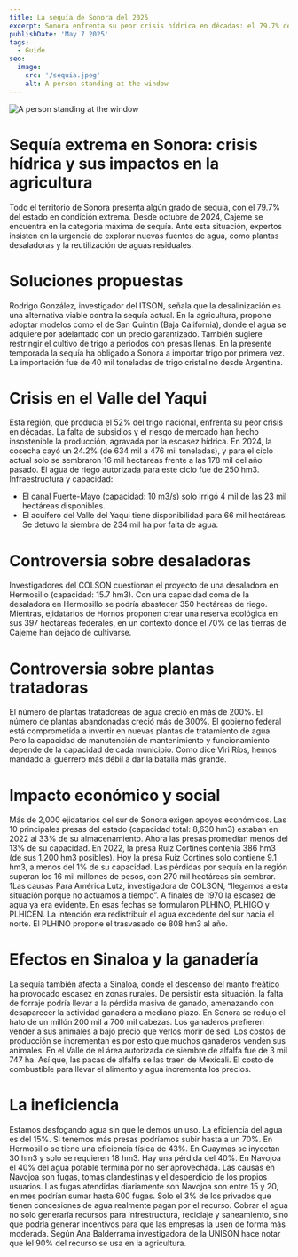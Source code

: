 ```yaml
---
title: La sequía de Sonora del 2025
excerpt: Sonora enfrenta su peor crisis hídrica en décadas: el 79.7% del estado sufre sequía extrema, devastando la agricultura. El Valle del Yaqui, que producía el 52% del trigo nacional, vio caer su cosecha un 24.2% en 2024, con solo 16 mil hectáreas sembradas este año frente a las 178 mil anteriores. Mientras presas como la Ruiz Cortines están al 1% de su capacidad, expertos proponen soluciones urgentes —desalinización, reúso de agua y restricciones de cultivo— ante pérdidas que superan los 16 mil millones de pesos. ¿Cómo llegamos aquí? Claves de una tragedia anunciada.
publishDate: 'May 7 2025'
tags:
  - Guide
seo:
  image:
    src: '/sequia.jpeg'
    alt: A person standing at the window
---
```


![A person standing at the window](/sequia.jpeg)

# Sequía extrema en Sonora: crisis hídrica y sus impactos en la agricultura
Todo el territorio de Sonora presenta algún grado de sequía, con el 79.7% del estado en condición extrema.
Desde octubre de 2024, Cajeme se encuentra en la categoría máxima de sequía. Ante esta situación, expertos
insisten en la urgencia de explorar nuevas fuentes de agua, como plantas desaladoras y la reutilización de
aguas residuales.

# Soluciones propuestas
Rodrigo González, investigador del ITSON, señala que la desalinización es una alternativa viable contra la
sequía actual. En la agricultura, propone adoptar modelos como el de San Quintín (Baja California), donde
el agua se adquiere por adelantado con un precio garantizado. También sugiere restringir el cultivo de trigo a
periodos con presas llenas. En la presente temporada la sequía ha obligado a Sonora a importar trigo por
primera vez. La importación fue de 40 mil toneladas de trigo cristalino desde Argentina.

# Crisis en el Valle del Yaqui
Esta región, que producía el 52% del trigo nacional, enfrenta su peor crisis en décadas. La falta de subsidios
y el riesgo de mercado han hecho insostenible la producción, agravada por la escasez hídrica. En 2024, la
cosecha cayó un 24.2% (de 634 mil a 476 mil toneladas), y para el ciclo actual solo se sembraron 16 mil
hectáreas frente a las 178 mil del año pasado. El agua de riego autorizada para este ciclo fue de 250 hm3.
Infraestructura y capacidad:
- El canal Fuerte-Mayo (capacidad: 10 m3/s) solo irrigó 4 mil de las 23 mil hectáreas disponibles.
- El acuífero del Valle del Yaqui tiene disponibilidad para 66 mil hectáreas. Se detuvo la siembra de 234
mil ha por falta de agua.

# Controversia sobre desaladoras
Investigadores del COLSON cuestionan el proyecto de una desaladora en Hermosillo (capacidad: 15.7 hm3).
Con una capacidad coma de la desaladora en Hermosillo se podría abastecer 350 hectáreas de riego. Mientras,
ejidatarios de Hornos proponen crear una reserva ecológica en sus 397 hectáreas federales, en un contexto
donde el 70% de las tierras de Cajeme han dejado de cultivarse.
# Controversia sobre plantas tratadoras
El número de plantas tratadoreas de agua creció en más de 200%. El número de plantas abandonadas creció
más de 300%. El gobierno federal está comprometida a invertir en nuevas plantas de tratamiento de agua.
Pero la capacidad de manutención de mantenimiento y funcionamiento depende de la capacidad de cada
municipio. Como dice Viri Ríos, hemos mandado al guerrero más débil a dar la batalla más grande.

# Impacto económico y social
Más de 2,000 ejidatarios del sur de Sonora exigen apoyos económicos. Las 10 principales presas del estado
(capacidad total: 8,630 hm3) estaban en 2022 al 33% de su almacenamiento. Ahora las presas promedian
menos del 13% de su capacidad. En 2022, la presa Ruiz Cortines contenía 386 hm3 (de sus 1,200 hm3 posibles).
Hoy la presa Ruiz Cortines solo contiene 9.1 hm3, a menos del 1% de su capacidad. Las pérdidas por sequía
en la región superan los 16 mil millones de pesos, con 270 mil hectáreas sin sembrar.
1Las causas
Para América Lutz, investigadora de COLSON, “llegamos a esta situación porque no actuamos a tiempo”.
A finales de 1970 la escasez de agua ya era evidente. En esas fechas se formularon PLHINO, PLHIGO y
PLHICEN. La intención era redistribuir el agua excedente del sur hacia el norte. El PLHINO propone el
trasvasado de 808 hm3 al año.

# Efectos en Sinaloa y la ganadería
La sequía también afecta a Sinaloa, donde el descenso del manto freático ha provocado escasez en zonas
rurales. De persistir esta situación, la falta de forraje podría llevar a la pérdida masiva de ganado, amenazando
con desaparecer la actividad ganadera a mediano plazo. En Sonora se redujo el hato de un millón 200 mil a
700 mil cabezas. Los ganaderos prefieren vender a sus animales a bajo precio que verlos morir de sed. Los
costos de producción se incrementan es por esto que muchos ganaderos venden sus animales. En el Valle
de el área autorizada de siembre de alfalfa fue de 3 mil 747 ha. Así que, las pacas de alfalfa se las traen de
Mexicali. El costo de combustible para llevar el alimento y agua incrementa los precios.

# La ineficiencia
Estamos desfogando agua sin que le demos un uso. La eficiencia del agua es del 15%. Si tenemos más
presas podríamos subir hasta a un 70%. En Hermosillo se tiene una eficiencia física de 43%. En Guaymas se
inyectan 30 hm3 y solo se requieren 18 hm3. Hay una pérdida del 40%. En Navojoa el 40% del agua potable
termina por no ser aprovechada. Las causas en Navojoa son fugas, tomas clandestinas y el desperdicio de los
propios usuarios. Las fugas atendidas diariamente son Navojoa son entre 15 y 20, en mes podrían sumar
hasta 600 fugas. Solo el 3% de los privados que tienen concesiones de agua realmente pagan por el recurso.
Cobrar el agua no solo generaría recursos para infrestructura, reciclaje y saneamiento, sino que podría generar
incentivos para que las empresas la usen de forma más moderada. Según Ana Balderrama investigadora de la
UNISON hace notar que lel 90% del recurso se usa en la agricultura.